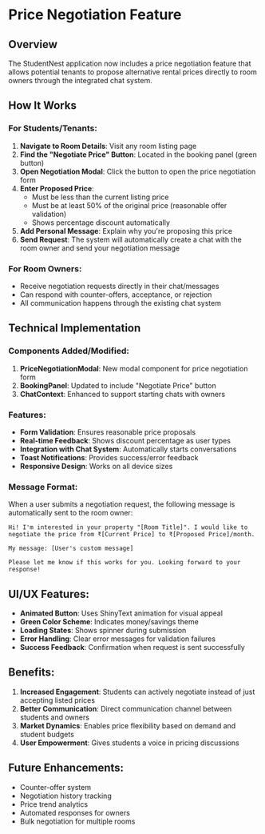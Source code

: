 # Price Negotiation Feature

## Overview
The StudentNest application now includes a price negotiation feature that allows potential tenants to propose alternative rental prices directly to room owners through the integrated chat system.

## How It Works

### For Students/Tenants:
1. **Navigate to Room Details**: Visit any room listing page
2. **Find the "Negotiate Price" Button**: Located in the booking panel (green button)
3. **Open Negotiation Modal**: Click the button to open the price negotiation form
4. **Enter Proposed Price**:
   - Must be less than the current listing price
   - Must be at least 50% of the original price (reasonable offer validation)
   - Shows percentage discount automatically
5. **Add Personal Message**: Explain why you're proposing this price
6. **Send Request**: The system will automatically create a chat with the room owner and send your negotiation message

### For Room Owners:
- Receive negotiation requests directly in their chat/messages
- Can respond with counter-offers, acceptance, or rejection
- All communication happens through the existing chat system

## Technical Implementation

### Components Added/Modified:
1. **PriceNegotiationModal**: New modal component for price negotiation form
2. **BookingPanel**: Updated to include "Negotiate Price" button
3. **ChatContext**: Enhanced to support starting chats with owners

### Features:
- **Form Validation**: Ensures reasonable price proposals
- **Real-time Feedback**: Shows discount percentage as user types
- **Integration with Chat System**: Automatically starts conversations
- **Toast Notifications**: Provides success/error feedback
- **Responsive Design**: Works on all device sizes

### Message Format:
When a user submits a negotiation request, the following message is automatically sent to the room owner:

```
Hi! I'm interested in your property "[Room Title]". I would like to negotiate the price from ₹[Current Price] to ₹[Proposed Price]/month.

My message: [User's custom message]

Please let me know if this works for you. Looking forward to your response!
```

## UI/UX Features:
- **Animated Button**: Uses ShinyText animation for visual appeal
- **Green Color Scheme**: Indicates money/savings theme
- **Loading States**: Shows spinner during submission
- **Error Handling**: Clear error messages for validation failures
- **Success Feedback**: Confirmation when request is sent successfully

## Benefits:
1. **Increased Engagement**: Students can actively negotiate instead of just accepting listed prices
2. **Better Communication**: Direct communication channel between students and owners
3. **Market Dynamics**: Enables price flexibility based on demand and student budgets
4. **User Empowerment**: Gives students a voice in pricing discussions

## Future Enhancements:
- Counter-offer system
- Negotiation history tracking
- Price trend analytics
- Automated responses for owners
- Bulk negotiation for multiple rooms
